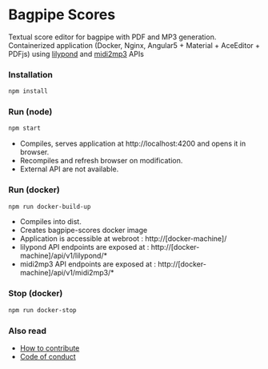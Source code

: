 # Bagpipe Scores
Textual score editor for bagpipe with PDF and MP3 generation.
Containerized application (Docker, Nginx, Angular5 + Material + AceEditor + PDFjs) using [lilypond](https://github.com/GGracieux/lilypond-api) and [midi2mp3](https://github.com/GGracieux/midi2mp3-api) APIs

### Installation
```bash
npm install
```
	
### Run (node)
```bash
npm start
```
- Compiles, serves application at http://localhost:4200 and opens it in browser.
- Recompiles and refresh browser on modification.
- External API are not available.

### Run (docker)
```bash
npm run docker-build-up
```
- Compiles into dist.
- Creates bagpipe-scores docker image
- Application is accessible at webroot : http://[docker-machine]/
- lilypond API endpoints are exposed at : http://[docker-machine]/api/v1/lilypond/*
- midi2mp3 API endpoints are exposed at : http://[docker-machine]/api/v1/midi2mp3/*


### Stop (docker)
```bash
npm run docker-stop
```

### Also read
- [How to contribute](CONTRIBUTING.md)
- [Code of conduct](CODE_OF_CONDUCT.md)
